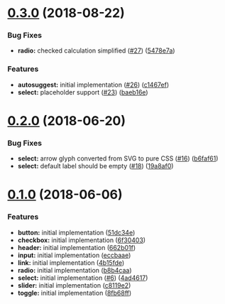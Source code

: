 <a name="0.3.0"></a>
# [0.3.0](https://github.com/arturmiz/vuent/compare/v0.2.0...v0.3.0) (2018-08-22)


### Bug Fixes

* **radio:** checked calculation simplified ([#27](https://github.com/arturmiz/vuent/issues/27)) ([5478e7a](https://github.com/arturmiz/vuent/commit/5478e7a))


### Features

* **autosuggest:** initial implementation ([#26](https://github.com/arturmiz/vuent/issues/26)) ([c1467ef](https://github.com/arturmiz/vuent/commit/c1467ef))
* **select:** placeholder support ([#23](https://github.com/arturmiz/vuent/issues/23)) ([baeb16e](https://github.com/arturmiz/vuent/commit/baeb16e))



<a name="0.2.0"></a>
# [0.2.0](https://github.com/arturmiz/vuent/compare/v0.1.0...v0.2.0) (2018-06-20)


### Bug Fixes

* **select:** arrow glyph converted from SVG to pure CSS  ([#16](https://github.com/arturmiz/vuent/issues/16)) ([b6faf61](https://github.com/arturmiz/vuent/commit/b6faf61))
* **select:** default label should be empty ([#18](https://github.com/arturmiz/vuent/issues/18)) ([19a8af0](https://github.com/arturmiz/vuent/commit/19a8af0))



<a name="0.1.0"></a>
# [0.1.0](https://github.com/arturmiz/vuent/compare/51dc34e...v0.1.0) (2018-06-06)


### Features

* **button:** initial implementation ([51dc34e](https://github.com/arturmiz/vuent/commit/51dc34e))
* **checkbox:** initial implementation ([6f30403](https://github.com/arturmiz/vuent/commit/6f30403))
* **header:** initial implementation ([662b01f](https://github.com/arturmiz/vuent/commit/662b01f))
* **input:** initial implementation ([eccbaae](https://github.com/arturmiz/vuent/commit/eccbaae))
* **link:** initial implementation ([4b15fde](https://github.com/arturmiz/vuent/commit/4b15fde))
* **radio:** initial implementation ([b8b4caa](https://github.com/arturmiz/vuent/commit/b8b4caa))
* **select:** initial implementation ([#6](https://github.com/arturmiz/vuent/issues/6)) ([4ad4617](https://github.com/arturmiz/vuent/commit/4ad4617))
* **slider:** initial implementation ([c8119e2](https://github.com/arturmiz/vuent/commit/c8119e2))
* **toggle:** initial implementation ([8fb68ff](https://github.com/arturmiz/vuent/commit/8fb68ff))
